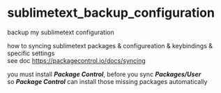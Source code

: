 # sublimetext_backup_configuration
backup my sublimetext configuration

how to syncing sublimetext packages & configureation & keybindings & specific settings<br>
see doc https://packagecontrol.io/docs/syncing

you must install ***Package Control***, before you sync ***Packages/User*** <br>
so ***Package Control*** can install those missing packages automatically
